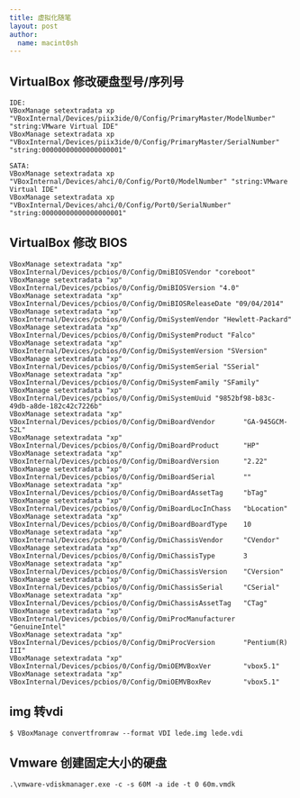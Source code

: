 ```yaml
---
title: 虚拟化随笔
layout: post
author:
  name: macint0sh
---
```

## VirtualBox 修改硬盘型号/序列号
	IDE:   
	VBoxManage setextradata xp "VBoxInternal/Devices/piix3ide/0/Config/PrimaryMaster/ModelNumber" "string:VMware Virtual IDE"
	VBoxManage setextradata xp "VBoxInternal/Devices/piix3ide/0/Config/PrimaryMaster/SerialNumber" "string:00000000000000000001" 
           
	SATA:  
	VBoxManage setextradata xp "VBoxInternal/Devices/ahci/0/Config/Port0/ModelNumber" "string:VMware Virtual IDE"
	VBoxManage setextradata xp "VBoxInternal/Devices/ahci/0/Config/Port0/SerialNumber" "string:00000000000000000001"

## VirtualBox 修改 BIOS
	VBoxManage setextradata "xp" VBoxInternal/Devices/pcbios/0/Config/DmiBIOSVendor "coreboot"
	VBoxManage setextradata "xp" VBoxInternal/Devices/pcbios/0/Config/DmiBIOSVersion "4.0"
	VBoxManage setextradata "xp" VBoxInternal/Devices/pcbios/0/Config/DmiBIOSReleaseDate "09/04/2014"
	VBoxManage setextradata "xp" VBoxInternal/Devices/pcbios/0/Config/DmiSystemVendor "Hewlett-Packard"
	VBoxManage setextradata "xp" VBoxInternal/Devices/pcbios/0/Config/DmiSystemProduct "Falco"
	VBoxManage setextradata "xp" VBoxInternal/Devices/pcbios/0/Config/DmiSystemVersion "SVersion"
	VBoxManage setextradata "xp" VBoxInternal/Devices/pcbios/0/Config/DmiSystemSerial "SSerial"
	VBoxManage setextradata "xp" VBoxInternal/Devices/pcbios/0/Config/DmiSystemFamily "SFamily"
	VBoxManage setextradata "xp" VBoxInternal/Devices/pcbios/0/Config/DmiSystemUuid "9852bf98-b83c-49db-a8de-182c42c7226b"
	VBoxManage setextradata "xp" VBoxInternal/Devices/pcbios/0/Config/DmiBoardVendor       "GA-945GCM-S2L"
	VBoxManage setextradata "xp"  VBoxInternal/Devices/pcbios/0/Config/DmiBoardProduct      "HP"
	VBoxManage setextradata "xp" VBoxInternal/Devices/pcbios/0/Config/DmiBoardVersion      "2.22"
	VBoxManage setextradata "xp" VBoxInternal/Devices/pcbios/0/Config/DmiBoardSerial       ""
	VBoxManage setextradata "xp" VBoxInternal/Devices/pcbios/0/Config/DmiBoardAssetTag     "bTag"
	VBoxManage setextradata "xp" VBoxInternal/Devices/pcbios/0/Config/DmiBoardLocInChass   "bLocation"
	VBoxManage setextradata "xp" VBoxInternal/Devices/pcbios/0/Config/DmiBoardBoardType    10
	VBoxManage setextradata "xp" VBoxInternal/Devices/pcbios/0/Config/DmiChassisVendor     "CVendor"
	VBoxManage setextradata "xp" VBoxInternal/Devices/pcbios/0/Config/DmiChassisType       3
	VBoxManage setextradata "xp" VBoxInternal/Devices/pcbios/0/Config/DmiChassisVersion    "CVersion"
	VBoxManage setextradata "xp" VBoxInternal/Devices/pcbios/0/Config/DmiChassisSerial     "CSerial"
	VBoxManage setextradata "xp" VBoxInternal/Devices/pcbios/0/Config/DmiChassisAssetTag   "CTag"
	VBoxManage setextradata "xp" VBoxInternal/Devices/pcbios/0/Config/DmiProcManufacturer  "GenuineIntel"
	VBoxManage setextradata "xp" VBoxInternal/Devices/pcbios/0/Config/DmiProcVersion       "Pentium(R) III"
	VBoxManage setextradata "xp" VBoxInternal/Devices/pcbios/0/Config/DmiOEMVBoxVer        "vbox5.1"
	VBoxManage setextradata "xp" VBoxInternal/Devices/pcbios/0/Config/DmiOEMVBoxRev        "vbox5.1"

## img 转vdi     
	$ VBoxManage convertfromraw --format VDI lede.img lede.vdi    

## Vmware 创建固定大小的硬盘          
	.\vmware-vdiskmanager.exe -c -s 60M -a ide -t 0 60m.vmdk    



